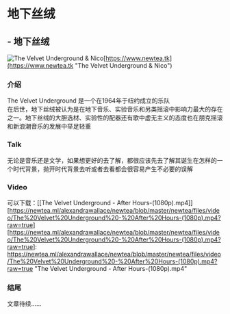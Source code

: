 # 地下丝绒


## - 地下丝绒

​![The Velvet Underground & Nico](https://newtea.ml/alexandrawallace/newtea/raw/master/newtea/files/image/Velvet_Underground_and_Nico.jpg "The Velvet Underground &amp; Nico")[https://www.newtea.tk](https://www.newtea.tk "The Velvet Underground &amp; Nico")

### 介绍

The Velvet Underground 是一个在1964年于纽约成立的乐队  
在后世，地下丝绒被认为是在地下音乐、实验音乐和另类摇滚中影响力最大的存在之一。地下丝绒的大胆选材、实验性的配器还有歌中虚无主义的态度也在朋克摇滚和新浪潮音乐的发展中举足轻重

### Talk

无论是音乐还是文学，如果想更好的去了解，都很应该先去了解其诞生在怎样的一个时代背景，抛开时代背景去听或者去看都会很容易产生不必要的误解

### Video

可以下载：[[The Velvet Underground - After Hours-(1080p).mp4]][https://newtea.ml/alexandrawallace/newtea/blob/master/newtea/files/video/The%20Velvet%20Underground%20-%20After%20Hours-(1080p).mp4?raw=true]  
[https://newtea.ml/alexandrawallace/newtea/blob/master/newtea/files/video/The%20Velvet%20Underground%20-%20After%20Hours-(1080p).mp4?raw=true]: https://newtea.ml/alexandrawallace/newtea/blob/master/newtea/files/video/The%20Velvet%20Underground%20-%20After%20Hours-(1080p).mp4?raw=true "The Velvet Underground - After Hours-(1080p).mp4"

### 结尾

文章待续......
